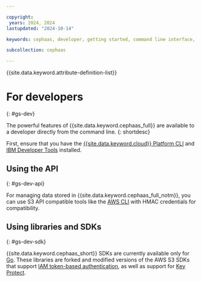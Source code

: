 ```yaml
---

copyright:
 years: 2024, 2024
lastupdated: "2024-10-14"

keywords: cephaas, developer, getting started, command line interface, cli

subcollection: cephaas

---
```

{{site.data.keyword.attribute-definition-list}}


# For developers
{: #gs-dev}

The powerful features of {{site.data.keyword.cephaas_full}} are available to a developer directly from the command line.
{: shortdesc}

First, ensure that you have the [{{site.data.keyword.cloud}} Platform CLI](https://cloud.ibm.com/docs/cli/index.html) and [IBM Developer Tools](https://cloud.ibm.com/docs/cloudnative/idt/index.html) installed.



## Using the API
{: #gs-dev-api}

For managing data stored in {{site.data.keyword.cephaas_full_notm}}, you can use S3 API compatible tools like the [AWS CLI](/docs/cephaas?topic=cephaas-aws-cli) with HMAC credentials for compatibility.

## Using libraries and SDKs
{: #gs-dev-sdk}

{{site.data.keyword.cephaas_short}} SDKs are currently available only for [Go](/docs/cephaas?topic=cephaas-using-go). These libraries are forked and modified versions of the AWS S3 SDKs that support [IAM token-based authentication](/docs/cephaas?topic=cephaas-iam-overview), as well as support for [Key Protect](/docs/cephaas?topic=cephaas-encryption).
